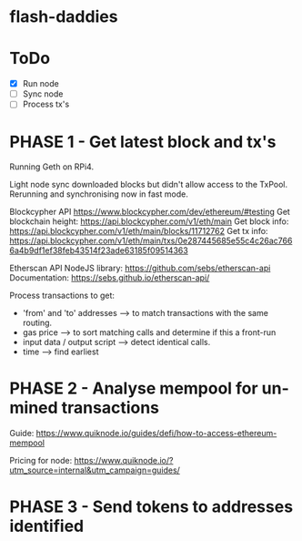 # flash-daddies

# ToDo

-   [x] Run node
-   [ ] Sync node
-   [ ] Process tx's

# PHASE 1 - Get latest block and tx's

Running Geth on RPi4.

Light node sync downloaded blocks but didn't allow access to the TxPool. Rerunning and synchronising now in fast mode.

Blockcypher API https://www.blockcypher.com/dev/ethereum/#testing
Get blockchain height: https://api.blockcypher.com/v1/eth/main
Get block info: https://api.blockcypher.com/v1/eth/main/blocks/11712762
Get tx info: https://api.blockcypher.com/v1/eth/main/txs/0e287445685e55c4c26ac7666a4b9df1ef38feb43514f23ade63185f09514363

Etherscan API NodeJS library: https://github.com/sebs/etherscan-api
Documentation: https://sebs.github.io/etherscan-api/

Process transactions to get:

-   'from' and 'to' addresses --> to match transactions with the same routing.
-   gas price --> to sort matching calls and determine if this a front-run
-   input data / output script --> detect identical calls.
-   time --> find earliest

# PHASE 2 - Analyse mempool for un-mined transactions

Guide: https://www.quiknode.io/guides/defi/how-to-access-ethereum-mempool

Pricing for node: https://www.quiknode.io/?utm_source=internal&utm_campaign=guides/

# PHASE 3 - Send tokens to addresses identified
